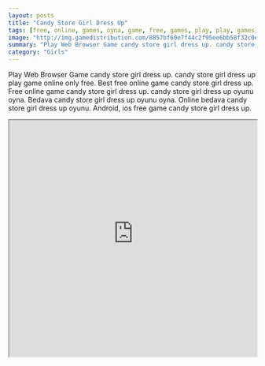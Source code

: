 ```yaml
---
layout: posts
title: "Candy Store Girl Dress Up"
tags: [free, online, games, oyna, game, free, games, play, play, games]
image: "http://img.gamedistribution.com/8857bf60e7f44c2f95ee6bb58f32c0e6.jpg"
summary: "Play Web Browser Game candy store girl dress up. candy store girl dress up play game online only free. Best free online game candy store girl dress up. Free online game candy store girl dress up. candy store girl dress up oyunu oyna. Bedava candy store girl dress up oyunu oyna. Online bedava candy store girl dress up oyunu. Android, ios free game candy store girl dress up."
category: "Girls"
---
```


Play Web Browser Game candy store girl dress up. candy store girl dress up play game online only free. Best free online game candy store girl dress up. Free online game candy store girl dress up. candy store girl dress up oyunu oyna. Bedava candy store girl dress up oyunu oyna. Online bedava candy store girl dress up oyunu. Android, ios free game candy store girl dress up.

<iframe width="100%" height="480px;" src="http://flash.gamedistribution.com?game=8857bf60e7f44c2f95ee6bb58f32c0e6"></iframe>
